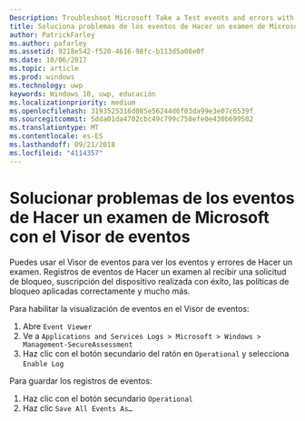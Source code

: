 ```yaml
---
Description: Troubleshoot Microsoft Take a Test events and errors with the event viewer.
title: Soluciona problemas de los eventos de Hacer un examen de Microsoft con el Visor de eventos.
author: PatrickFarley
ms.author: pafarley
ms.assetid: 9218e542-f520-4616-98fc-b113d5a08e0f
ms.date: 10/06/2017
ms.topic: article
ms.prod: windows
ms.technology: uwp
keywords: Windows 10, uwp, educación
ms.localizationpriority: medium
ms.openlocfilehash: 3193525316d085e56244d6f03da99e3e07c6539f
ms.sourcegitcommit: 5dda01da4702cbc49c799c750efe0e430b699502
ms.translationtype: MT
ms.contentlocale: es-ES
ms.lasthandoff: 09/21/2018
ms.locfileid: "4114357"
---
```

# <a name="troubleshoot-microsoft-take-a-test-with-the-event-viewer"></a>Solucionar problemas de los eventos de Hacer un examen de Microsoft con el Visor de eventos

Puedes usar el Visor de eventos para ver los eventos y errores de Hacer un examen. Registros de eventos de Hacer un examen al recibir una solicitud de bloqueo, suscripción del dispositivo realizada con éxito, las políticas de bloqueo aplicadas correctamente y mucho más.

Para habilitar la visualización de eventos en el Visor de eventos:
1. Abre `Event Viewer`
2. Ve a  `Applications and Services Logs > Microsoft > Windows > Management-SecureAssessment`
3. Haz clic con el botón secundario del ratón en `Operational` y selecciona `Enable Log`

Para guardar los registros de eventos:
1. Haz clic con el botón secundario `Operational`
2. Haz clic `Save All Events As…`
